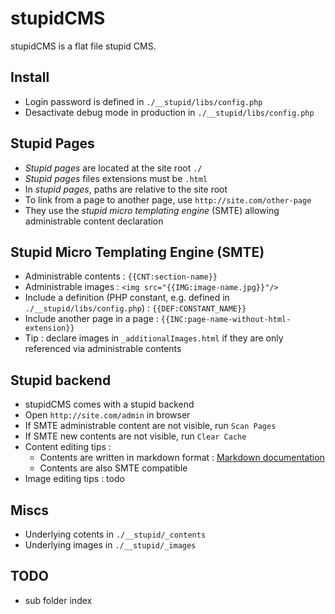 stupidCMS
=========

stupidCMS is a flat file stupid CMS.

Install
-------
- Login password is defined in `./__stupid/libs/config.php`
- Desactivate debug mode in production in `./__stupid/libs/config.php`

Stupid Pages
------------
- _Stupid pages_ are located at the site root `./`
- _Stupid pages_ files extensions must be `.html`
- In _stupid pages_, paths are relative to the site root
- To link from a page to another page, use `http://site.com/other-page`
- They use the _stupid micro templating engine_ (SMTE) allowing administrable content declaration

Stupid Micro Templating Engine (SMTE)
-------------------------------------
- Administrable contents : `{{CNT:section-name}}`
- Administrable images : `<img src="{{IMG:image-name.jpg}}"/>`
- Include a definition (PHP constant, e.g. defined in `./__stupid/libs/config.php`) : `{{DEF:CONSTANT_NAME}}`
- Include another page in a page : `{{INC:page-name-without-html-extension}}`
- Tip : declare images in `_additionalImages.html` if they are only referenced via administrable contents

Stupid backend
--------------
- stupidCMS comes with a stupid backend
- Open `http://site.com/admin` in browser
- If SMTE administrable content are not visible, run `Scan Pages`
- If SMTE new contents are not visible, run `Clear Cache`
- Content editing tips : 
	- Contents are written in markdown format : [Markdown documentation](https://github.com/adam-p/markdown-here/wiki/Markdown-Cheatsheet)
	- Contents are also SMTE compatible
- Image editing tips : todo

Miscs
-----
- Underlying cotents in `./__stupid/_contents`
- Underlying images in `./__stupid/_images`

TODO
----
- sub folder index